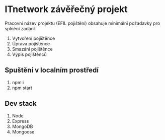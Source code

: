 # ITnetwork závěřečný projekt

Pracovní název projektu (EFIL pojištění) obsahuje minimální požadavky pro splnění zadání.

1. Vytvoření pojištěnce
2. Úprava pojištěnce
3. Smazání pojištěnce
4. Výpis pojištěnců

## Spuštění v localním prostředí

1. npm i
2. npm start

## Dev stack
1. Node
2. Express
3. MongoDB
4. Mongoose
